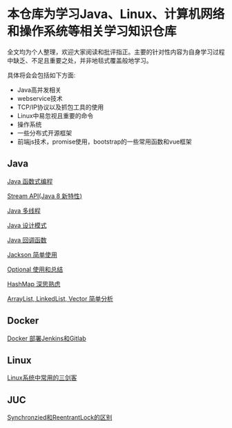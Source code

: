 # 本仓库为学习Java、Linux、计算机网络和操作系统等相关学习知识仓库

全文均为个人整理，欢迎大家阅读和批评指正。主要的针对性内容为自身学习过程中缺乏、不足且重要之处，并非地毯式覆盖般地学习。

具体将会会包括如下方面:
- Java高并发相关
- webservice技术
- TCP/IP协议以及抓包工具的使用
- Linux中易忽视且重要的命令
- 操作系统
- 一些分布式开源框架
- 前端js技术，promise使用，bootstrap的一些常用函数和vue框架

## Java
[Java 函数式编程](./Java/FunctionalCoding.md)

[Stream API(Java 8 新特性)](./Java/StreamApi.md)

[Java 多线程](./Java/MultiThread.md)

[Java 设计模式](./Java/DesignPattern.md)

[Java 回调函数](./Java/Callback.md)

[Jackson 简单使用](./Java/JacksonUsage.md)

[Optional 使用和总结](./Java/Optional.md)

[HashMap 深思熟虑](./Java/HashMap.md)

[ArrayList, LinkedList, Vector 简单分析](./Java/List.md)

## Docker
[Docker 部署Jenkins和Gitlab](./Docker/deployJenkins&Gitlab.md)

## Linux
[Linux系统中常用的三剑客](./Linux/threeTools.md)

## JUC
[Synchronzied和ReentrantLock的区别](./Java/ReentrantLock.md)